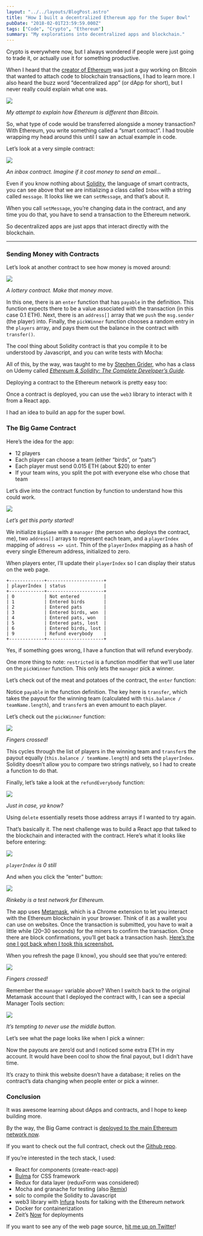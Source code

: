 ```yaml
---
layout: "../../layouts/BlogPost.astro"
title: "How I built a decentralized Ethereum app for the Super Bowl"
pubDate: "2018-02-01T23:59:59.000Z"
tags: ["Code", "Crypto", "Ethereum"]
summary: "My explorations into decentralized apps and blockchain."
---
```


Crypto is everywhere now, but I always wondered if people were just going to trade it, or actually use it for something productive.

When I heard that the [creator of Ethereum](https://en.wikipedia.org/wiki/Vitalik_Buterin#Ethereum) was just a guy working on Bitcoin that wanted to attach code to blockchain transactions, I had to learn more. I also heard the buzz word “decentralized app” (or dApp for short), but I never really could explain what one was.

![](/images/blog/2018-02-02-wager/1_bjqVoNNBmPesfC344ZvluQ.png)

_My attempt to explain how Ethereum is different than Bitcoin._

So, what type of code would be transferred alongside a money transaction? With Ethereum, you write something called a “smart contract”. I had trouble wrapping my head around this until I saw an actual example in code.

Let’s look at a very simple contract:

![](/images/blog/2018-02-02-wager/1_sJFFaHBLJhVmB_21WUDpvg.png)

_An inbox contract. Imagine if it cost money to send an email…_

Even if you know nothing about [Solidity](http://solidity.readthedocs.io/en/develop/), the language of smart contracts, you can see above that we are initializing a class called `Inbox` with a string called `message`. It looks like we can `setMessage`, and that’s about it.

When you call `setMessage`, you’re changing data in the contract, and any time you do that, you have to send a transaction to the Ethereum network.

So decentralized apps are just apps that interact directly with the blockchain.

---

### Sending Money with Contracts

Let’s look at another contract to see how money is moved around:

![](/images/blog/2018-02-02-wager/1_8u1TrUM7iZzKKMhKJWtKxw.png)

_A lottery contract. Make that money move._

In this one, there is an `enter` function that has `payable` in the definition. This function expects there to be a value associated with the transaction (in this case 0.1 ETH). Next, there is an `address[]` array that we `push` the `msg.sender` (the player) into. Finally, the `pickWinner` function chooses a random entry in the `players` array, and pays them out the balance in the contract with `transfer()`.

The cool thing about Solidity contract is that you compile it to be understood by Javascript, and you can write tests with Mocha:

All of this, by the way, was taught to me by [Stephen Grider](https://github.com/stephengrider), who has a class on Udemy called [_Ethereum & Solidity: The Complete Developer’s Guide_](https://www.udemy.com/ethereum-and-solidity-the-complete-developers-guide).

Deploying a contract to the Ethereum network is pretty easy too:

Once a contract is deployed, you can use the `web3` library to interact with it from a React app.

I had an idea to build an app for the super bowl.

### The Big Game Contract

Here’s the idea for the app:

- 12 players
- Each player can choose a team (either “birds”, or “pats”)
- Each player must send 0.015 ETH (about $20) to enter
- If your team wins, you split the pot with everyone else who chose that team

Let’s dive into the contract function by function to understand how this could work.

![](/images/blog/2018-02-02-wager/1_rhJkykZTQGFiT3d7nIOrug.png)

_Let’s get this party started!_

We initialize `BigGame` with a `manager` (the person who deploys the contract, me), two `address[]` arrays to represent each team, and a `playerIndex` mapping of `address => uint`. Thin of the `playerIndex` mapping as a hash of every single Ethereum address, initialized to zero.

When players enter, I’ll update their `playerIndex` so I can display their status on the web page.

```
+-------------+---------------------+
| playerIndex | status              |
+-------------+---------------------+
| 0           | Not entered         |
| 1           | Entered birds       |
| 2           | Entered pats        |
| 3           | Entered birds, won  |
| 4           | Entered pats, won   |
| 5           | Entered pats, lost  |
| 6           | Entered birds, lost |
| 9           | Refund everybody    |
+-------------+---------------------+
```

Yes, if something goes wrong, I have a function that will refund everybody.

One more thing to note: `restricted` is a function modifier that we’ll use later on the `pickWinner` function. This only lets the `manager` pick a winner.

Let’s check out of the meat and potatoes of the contract, the `enter` function:

Notice `payable` in the function definition. The key here is `transfer`, which takes the payout for the winning team (calculated with `this.balance / teamName.length`), and `transfer`s an even amount to each player.

Let’s check out the `pickWinner` function:

![](/images/blog/2018-02-02-wager/1_rdn0NxMU0_Z7zmzbNov08w.png)

_Fingers crossed!_

This cycles through the list of players in the winning team and `transfer`s the payout equally (`this.balance / teamName.length`) and sets the `playerIndex`. Solidity doesn’t allow you to compare two strings natively, so I had to create a function to do that.

Finally, let’s take a look at the `refundEverybody` function:

![](/images/blog/2018-02-02-wager/1_0CUVaaiQAtIrlelyanECyA.png)

_Just in case, ya know?_

Using `delete` essentially resets those address arrays if I wanted to try again.

That’s basically it. The next challenge was to build a React app that talked to the blockchain and interacted with the contract. Here’s what it looks like before entering:

![](/images/blog/2018-02-02-wager/1_mVkl257rEAPq8VsuWufTXQ.png)

_`playerIndex` is 0 still_

And when you click the “enter” button:

![](/images/blog/2018-02-02-wager/1_DCWBhxraFqVwpAN2CIIsYg.png)

_Rinkeby is a test network for Ethereum._

The app uses [Metamask](https://metamask.io/), which is a Chrome extension to let you interact with the Ethereum blockchain in your browser. Think of it as a wallet you can use on websites. Once the transaction is submitted, you have to wait a little while (20–30 seconds) for the miners to confirm the transaction. Once there are block confirmations, you’ll get back a transaction hash. [Here’s the one I got back when I took this screenshot.](https://rinkeby.etherscan.io/tx/0xde5433b50ba9c2dfa5f2aa0dd01ea46c38944dc6f8e266c265784c324fb6c495)

When you refresh the page (I know), you should see that you’re entered:

![](/images/blog/2018-02-02-wager/1_L3HnfMgIDvLFPRtPCiz1xQ.png)

_Fingers crossed!_

Remember the `manager` variable above? When I switch back to the original Metamask account that I deployed the contract with, I can see a special Manager Tools section:

![](/images/blog/2018-02-02-wager/1_8R0sja8umxFaOx2-kzPnsA.png)

_It’s tempting to never use the middle button._

Let’s see what the page looks like when I pick a winner:

Now the payouts are zero’d out and I noticed some extra ETH in my account. It would have been cool to show the final payout, but I didn’t have time.

It’s crazy to think this website doesn’t have a database; it relies on the contract’s data changing when people enter or pick a winner.

### Conclusion

It was awesome learning about dApps and contracts, and I hope to keep building more.

By the way, the Big Game contract is [deployed to the main Ethereum network now](https://etherscan.io/address/0xf70Ee4bBD117eeb37983A73Eb383B4190E33ed26).

If you want to check out the full contract, check out the [Github repo](https://github.com/wagerlife/contracts).

If you’re interested in the tech stack, I used:

- React for components (create-react-app)
- [Bulma](http://bulma.io) for CSS framework
- Redux for data layer (reduxForm was considered)
- Mocha and granache for testing (also [Remix](http://remix.ethereum.org))
- solc to compile the Solidity to Javascript
- web3 library with [Infura](http://infura.io) hosts for talking with the Ethereum network
- Docker for containerization
- Zeit’s [Now](https://zeit.co/now) for deployments

If you want to see any of the web page source, [hit me up on Twitter](http://twitter.com/mager)!
